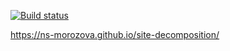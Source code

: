 [![Build status](https://ci.appveyor.com/api/projects/status/o2rxh07wx5e7f3kr?svg=true)](https://ci.appveyor.com/project/ns-morozova/site-decomposition)



https://ns-morozova.github.io/site-decomposition/